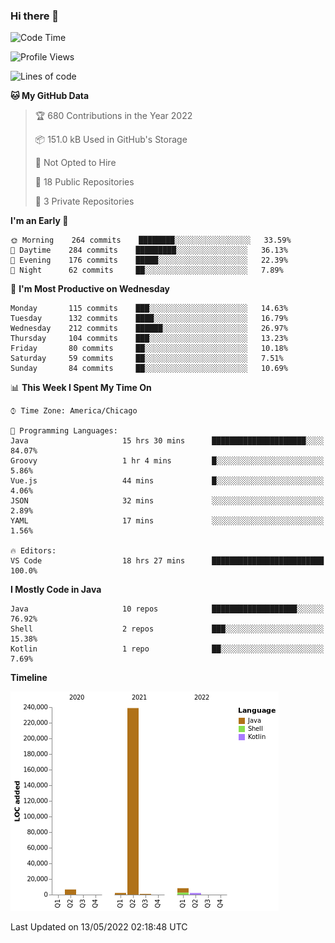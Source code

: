 ### Hi there 👋


<!--START_SECTION:waka-->
![Code Time](http://img.shields.io/badge/Code%20Time-2%2C250%20hrs%2058%20mins-blue)

![Profile Views](http://img.shields.io/badge/Profile%20Views-0-blue)

![Lines of code](https://img.shields.io/badge/From%20Hello%20World%20I%27ve%20Written-259%20Thousand%20lines%20of%20code-blue)

**🐱 My GitHub Data** 

> 🏆 680 Contributions in the Year 2022
 > 
> 📦 151.0 kB Used in GitHub's Storage 
 > 
> 🚫 Not Opted to Hire
 > 
> 📜 18 Public Repositories 
 > 
> 🔑 3 Private Repositories  
 > 
**I'm an Early 🐤** 

```text
🌞 Morning    264 commits    ████████░░░░░░░░░░░░░░░░░   33.59% 
🌆 Daytime    284 commits    █████████░░░░░░░░░░░░░░░░   36.13% 
🌃 Evening    176 commits    █████░░░░░░░░░░░░░░░░░░░░   22.39% 
🌙 Night      62 commits     ██░░░░░░░░░░░░░░░░░░░░░░░   7.89%

```
📅 **I'm Most Productive on Wednesday** 

```text
Monday       115 commits    ███░░░░░░░░░░░░░░░░░░░░░░   14.63% 
Tuesday      132 commits    ████░░░░░░░░░░░░░░░░░░░░░   16.79% 
Wednesday    212 commits    ██████░░░░░░░░░░░░░░░░░░░   26.97% 
Thursday     104 commits    ███░░░░░░░░░░░░░░░░░░░░░░   13.23% 
Friday       80 commits     ██░░░░░░░░░░░░░░░░░░░░░░░   10.18% 
Saturday     59 commits     ██░░░░░░░░░░░░░░░░░░░░░░░   7.51% 
Sunday       84 commits     ██░░░░░░░░░░░░░░░░░░░░░░░   10.69%

```


📊 **This Week I Spent My Time On** 

```text
⌚︎ Time Zone: America/Chicago

💬 Programming Languages: 
Java                     15 hrs 30 mins      █████████████████████░░░░   84.07% 
Groovy                   1 hr 4 mins         █░░░░░░░░░░░░░░░░░░░░░░░░   5.86% 
Vue.js                   44 mins             █░░░░░░░░░░░░░░░░░░░░░░░░   4.06% 
JSON                     32 mins             ░░░░░░░░░░░░░░░░░░░░░░░░░   2.89% 
YAML                     17 mins             ░░░░░░░░░░░░░░░░░░░░░░░░░   1.56%

🔥 Editors: 
VS Code                  18 hrs 27 mins      █████████████████████████   100.0%

```

**I Mostly Code in Java** 

```text
Java                     10 repos            ███████████████████░░░░░░   76.92% 
Shell                    2 repos             ███░░░░░░░░░░░░░░░░░░░░░░   15.38% 
Kotlin                   1 repo              ██░░░░░░░░░░░░░░░░░░░░░░░   7.69%

```


**Timeline**

![Chart not found](https://raw.githubusercontent.com/powercasgamer/powercasgamer/master/charts/bar_graph.png) 


 Last Updated on 13/05/2022 02:18:48 UTC
<!--END_SECTION:waka-->
